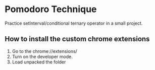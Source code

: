 # Pomodoro Technique

Practice setInterval/conditional ternary operator in a small project.

## How to install the custom chrome extensions

1. Go to the chrome://extensions/
1. Turn on the developer mode.
1. Load unpacked the folder

